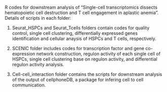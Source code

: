 R codes for downstream analysis of “Single-cell transcriptomics dissects hematopoietic cell destruction and T cell engagement in aplastic anemia”.
 Details of scripts in each folder:
1. Seurat_HSPCs and Seurat_Tcells folders contain codes for quality control, single cell clustering, differentially expressed genes identification and cellular anaysis of HSPCs and T cells, respectively.

2. SCENIC folder includes codes for transcription factor and gene co-expression network construction, regulon activity of each single cell of HSPCs, single cell clustering base on regulon activity, and differential regulon activity analysis.

3. Cell-cell_interaction folder contains the scripts for downstream analysis of the output of cellphoneDB, a package for infering cell to cell communication.
